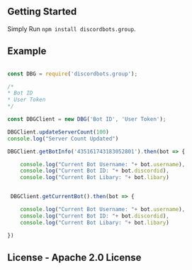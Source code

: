## Getting Started
Simply Run `npm install discordbots.group`.

## Example
```js

const DBG = require('discordbots.group');

/*
* Bot ID     
* User Token 
*/

const DBGClient = new DBG('Bot ID', 'User Token');

DBGClient.updateServerCount(100)
console.log("Server Count Updated")

DBGClient.getBotInfo('435161743183052801').then(bot => {

    console.log("Current Bot Username: "+ bot.username),
    console.log("Current Bot ID: "+ bot.discordid),
    console.log("Current Bot Libary: "+ bot.libary)


 DBGClient.getCurrentBot().then(bot => {

    console.log("Current Bot Username: "+ bot.username),
    console.log("Current Bot ID: "+ bot.discordid),
    console.log("Current Bot Libary: "+ bot.libary)

}) 
```

## License - Apache 2.0 License